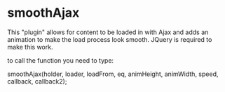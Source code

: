 smoothAjax
==========

This "plugin" allows for content to be loaded in with Ajax and adds an animation to make the load process look smooth.
JQuery is required to make this work.

to call the function you need to type:

smoothAjax(holder, loader, loadFrom, eq,  animHeight, animWidth, speed, callback, callback2);
